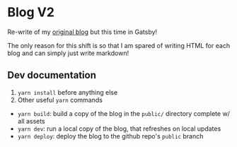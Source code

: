 # Blog V2

Re-write of my [original blog](https://github.com/arora-aditya/blogs) but this time in Gatsby!

The only reason for this shift is so that I am spared of writing HTML for each blog and can simply just write markdown!

## Dev documentation
1. `yarn install` before anything else
2. Other useful `yarn` commands
  - `yarn build`: build a copy of the blog in the `public/` directory complete w/ all assets
  - `yarn dev`: run a local copy of the blog, that refreshes on local updates
  - `yarn deploy`: deploy the blog to the github repo's `public` branch
